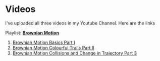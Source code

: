 
# Videos #

I've uploaded all three videos in my Youtube Channel.
Here are the links


Playlist: [**Brownian Motion**](https://www.youtube.com/playlist?list=PL8UgiekZNpwLN9pcA72EMAwMVrZxg35xL)


1) [Brownian Motion Basics Part I](https://youtu.be/Snq6Xc9iuuE)
2) [Brownian Motion Colourful Trails Part II](https://youtu.be/1d98N3K_Usw)
3) [Brownian Motion Collisions and Change in Trajectory Part 3](https://youtu.be/g2RSlRzMaSM)
